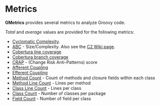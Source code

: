 # Metrics

**GMetrics** provides several metrics to analyze Groovy code.

*Total* and *average* values are provided for the following metrics:
 * [Cyclomatic Complexity](./metrics/CyclomaticComplexityMetric).
 * [ABC](./metrics/AbcMetric) - Size/Complexity. Also see the [C2 Wiki page](http://c2.com/cgi/wiki?AbcMetric).
 * [Cobertura line coverage](./metrics/CoberturaLineCoverageMetric)
 * [Cobertura branch coverage](./metrics/CoberturaBranchCoverageMetric)
 * [CRAP](./metrics/CrapMetric) - (Change Risk Anti-Patterns) score
 * [Afferent Coupling](./metrics/AfferentCouplingMetric)
 * [Efferent Coupling](./metrics/EfferentCouplingMetric)
 * [Method Count](./metrics/MethodCountMetric) - Count of methods and closure fields within each class
 * [Method Line Count](./metrics/MethodLineCountMetric) - Lines per method
 * [Class Line Count](./metrics/ClassLineCountMetric) - Lines per class
 * [Class Count](./metrics/ClassCountMetric) - Number of classes per package
 * [Field Count](./metrics/FieldCountMetric) - Number of field per class
